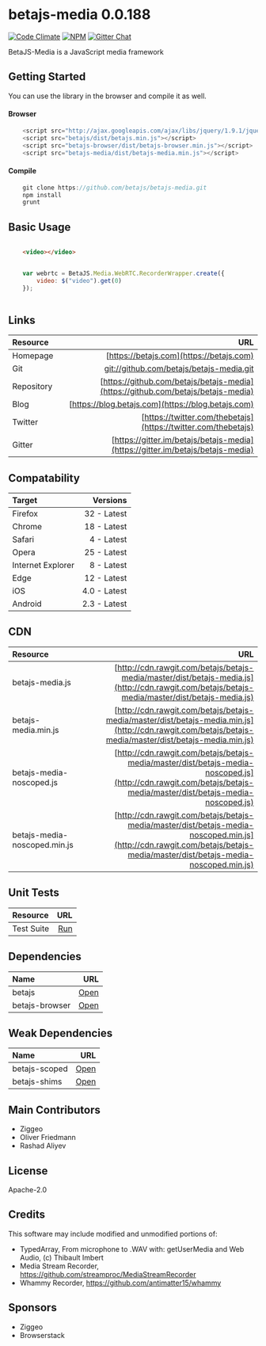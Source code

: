 # betajs-media 0.0.188
[![Code Climate](https://codeclimate.com/github/betajs/betajs-media/badges/gpa.svg)](https://codeclimate.com/github/betajs/betajs-media)
[![NPM](https://img.shields.io/npm/v/betajs-media.svg?style=flat)](https://www.npmjs.com/package/betajs-media)
[![Gitter Chat](https://badges.gitter.im/betajs/betajs-media.svg)](https://gitter.im/betajs/betajs-media)

BetaJS-Media is a JavaScript media framework



## Getting Started


You can use the library in the browser and compile it as well.

#### Browser

```javascript
	<script src="http://ajax.googleapis.com/ajax/libs/jquery/1.9.1/jquery.min.js"></script>
	<script src="betajs/dist/betajs.min.js"></script>
	<script src="betajs-browser/dist/betajs-browser.min.js"></script>
	<script src="betajs-media/dist/betajs-media.min.js"></script>
``` 

#### Compile

```javascript
	git clone https://github.com/betajs/betajs-media.git
	npm install
	grunt
```



## Basic Usage


```html

	<video></video>

```

```js

    var webrtc = BetaJS.Media.WebRTC.RecorderWrapper.create({
        video: $("video").get(0)
    });
    
```



## Links
| Resource   | URL |
| :--------- | --: |
| Homepage   | [https://betajs.com](https://betajs.com) |
| Git        | [git://github.com/betajs/betajs-media.git](git://github.com/betajs/betajs-media.git) |
| Repository | [https://github.com/betajs/betajs-media](https://github.com/betajs/betajs-media) |
| Blog       | [https://blog.betajs.com](https://blog.betajs.com) | 
| Twitter    | [https://twitter.com/thebetajs](https://twitter.com/thebetajs) | 
| Gitter     | [https://gitter.im/betajs/betajs-media](https://gitter.im/betajs/betajs-media) | 



## Compatability
| Target | Versions |
| :----- | -------: |
| Firefox | 32 - Latest |
| Chrome | 18 - Latest |
| Safari | 4 - Latest |
| Opera | 25 - Latest |
| Internet Explorer | 8 - Latest |
| Edge | 12 - Latest |
| iOS | 4.0 - Latest |
| Android | 2.3 - Latest |


## CDN
| Resource | URL |
| :----- | -------: |
| betajs-media.js | [http://cdn.rawgit.com/betajs/betajs-media/master/dist/betajs-media.js](http://cdn.rawgit.com/betajs/betajs-media/master/dist/betajs-media.js) |
| betajs-media.min.js | [http://cdn.rawgit.com/betajs/betajs-media/master/dist/betajs-media.min.js](http://cdn.rawgit.com/betajs/betajs-media/master/dist/betajs-media.min.js) |
| betajs-media-noscoped.js | [http://cdn.rawgit.com/betajs/betajs-media/master/dist/betajs-media-noscoped.js](http://cdn.rawgit.com/betajs/betajs-media/master/dist/betajs-media-noscoped.js) |
| betajs-media-noscoped.min.js | [http://cdn.rawgit.com/betajs/betajs-media/master/dist/betajs-media-noscoped.min.js](http://cdn.rawgit.com/betajs/betajs-media/master/dist/betajs-media-noscoped.min.js) |


## Unit Tests
| Resource | URL |
| :----- | -------: |
| Test Suite | [Run](http://rawgit.com/betajs/betajs-media/master/tests/tests.html) |


## Dependencies
| Name | URL |
| :----- | -------: |
| betajs | [Open](https://github.com/betajs/betajs) |
| betajs-browser | [Open](https://github.com/betajs/betajs-browser) |


## Weak Dependencies
| Name | URL |
| :----- | -------: |
| betajs-scoped | [Open](https://github.com/betajs/betajs-scoped) |
| betajs-shims | [Open](https://github.com/betajs/betajs-shims) |


## Main Contributors

- Ziggeo
- Oliver Friedmann
- Rashad Aliyev

## License

Apache-2.0


## Credits

This software may include modified and unmodified portions of:
- TypedArray, From microphone to .WAV with: getUserMedia and Web Audio, (c) Thibault Imbert
- Media Stream Recorder, https://github.com/streamproc/MediaStreamRecorder
- Whammy Recorder, https://github.com/antimatter15/whammy




## Sponsors

- Ziggeo
- Browserstack


